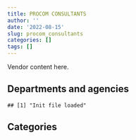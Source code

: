 ```yaml
---
title: PROCOM CONSULTANTS
author: ''
date: '2022-08-15'
slug: procom_consultants
categories: []
tags: []
---
```


<script src="/rmarkdown-libs/htmlwidgets/htmlwidgets.js"></script>
<link href="/rmarkdown-libs/datatables-css/datatables-crosstalk.css" rel="stylesheet" />
<script src="/rmarkdown-libs/datatables-binding/datatables.js"></script>
<script src="/rmarkdown-libs/jquery/jquery-3.6.0.min.js"></script>
<link href="/rmarkdown-libs/dt-core-bootstrap/css/dataTables.bootstrap.min.css" rel="stylesheet" />
<link href="/rmarkdown-libs/dt-core-bootstrap/css/dataTables.bootstrap.extra.css" rel="stylesheet" />
<script src="/rmarkdown-libs/dt-core-bootstrap/js/jquery.dataTables.min.js"></script>
<script src="/rmarkdown-libs/dt-core-bootstrap/js/dataTables.bootstrap.min.js"></script>
<link href="/rmarkdown-libs/crosstalk/css/crosstalk.min.css" rel="stylesheet" />
<script src="/rmarkdown-libs/crosstalk/js/crosstalk.min.js"></script>
<script src="/rmarkdown-libs/htmlwidgets/htmlwidgets.js"></script>
<link href="/rmarkdown-libs/datatables-css/datatables-crosstalk.css" rel="stylesheet" />
<script src="/rmarkdown-libs/datatables-binding/datatables.js"></script>
<script src="/rmarkdown-libs/jquery/jquery-3.6.0.min.js"></script>
<link href="/rmarkdown-libs/dt-core-bootstrap/css/dataTables.bootstrap.min.css" rel="stylesheet" />
<link href="/rmarkdown-libs/dt-core-bootstrap/css/dataTables.bootstrap.extra.css" rel="stylesheet" />
<script src="/rmarkdown-libs/dt-core-bootstrap/js/jquery.dataTables.min.js"></script>
<script src="/rmarkdown-libs/dt-core-bootstrap/js/dataTables.bootstrap.min.js"></script>
<link href="/rmarkdown-libs/crosstalk/css/crosstalk.min.css" rel="stylesheet" />
<script src="/rmarkdown-libs/crosstalk/js/crosstalk.min.js"></script>

Vendor content here.

## Departments and agencies

    ## [1] "Init file loaded"

<div id="htmlwidget-1" style="width:100%;height:auto;" class="datatables html-widget"></div>
<script type="application/json" data-for="htmlwidget-1">{"x":{"style":"bootstrap","filter":"none","vertical":false,"data":[["<a href=\"/departments/cas-satj/\">Courts Administration Service | Service administratif des tribunaux judiciaires<\/a>","<a href=\"/departments/cbsa-asfc/\">Canada Border Services Agency | Agence des services frontaliers du Canada<\/a>","<a href=\"/departments/ced-dec/\">Canada Economic Development for Quebec Regions | Développement économique Canada pour les régions du Québec<\/a>","<a href=\"/departments/cfia-acia/\">Canadian Food Inspection Agency | Agence canadienne d'inspection des aliments<\/a>","<a href=\"/departments/cic/\">Immigration, Refugees and Citizenship Canada | Immigration, Réfugiés et Citoyenneté Canada<\/a>","<a href=\"/departments/cihr-irsc/\">Canadian Institutes of Health Research | Instituts de recherche en santé du Canada<\/a>","<a href=\"/departments/cnsc-ccsn/\">Canadian Nuclear Safety Commission | Commission canadienne de sûreté nucléaire<\/a>","<a href=\"/departments/csa-asc/\">Canadian Space Agency | Agence spatiale canadienne<\/a>","<a href=\"/departments/dfatd-maecd/\">Global Affairs Canada | Affaires mondiales Canada<\/a>","<a href=\"/departments/dfo-mpo/\">Fisheries and Oceans Canada | Pêches et Océans Canada<\/a>","<a href=\"/departments/dnd-mdn/\">National Defence | Défense nationale<\/a>","<a href=\"/departments/ec/\">Environment and Climate Change Canada | Environnement et Changement climatique Canada<\/a>","<a href=\"/departments/elections/\">Elections Canada | Élections Canada<\/a>","<a href=\"/departments/esdc-edsc/\">Employment and Social Development Canada | Emploi et Développement social Canada<\/a>","<a href=\"/departments/hc-sc/\">Health Canada | Santé Canada<\/a>","<a href=\"/departments/nrc-cnrc/\">National Research Council Canada | Conseil national de recherches Canada<\/a>","<a href=\"/departments/nrcan-rncan/\">Natural Resources Canada | Ressources naturelles Canada<\/a>","<a href=\"/departments/ocol-clo/\">Office of the Commissioner of Official Languages | Commissariat aux langues officielles<\/a>","<a href=\"/departments/pch/\">Canadian Heritage | Patrimoine canadien<\/a>","<a href=\"/departments/tbs-sct/\">Treasury Board of Canada Secretariat | Secrétariat du Conseil du Trésor du Canada<\/a>"],[null,"$2,864,764.36","$   82,527.55",null,null,"$  167,513.26","$  467,264.91","$  318,719.11","$1,921,000.00","$   16,504.75","$1,958,653.91",null,"$  498,761.91","$4,953,360.21",null,"$  181,596.42","$  823,789.96","$   13,797.00","$   63,963.84","$  283,279.24"],[null,"$2,553,755.78","$   91,452.48","$   30,081.31","$  489,653.18","$  167,513.26","$   58,078.41","$  382,256.34",null,null,"$2,354,359.37",null,"$  922,363.92","$5,897,568.17",null,null,"$  613,961.31",null,null,"$  348,472.52"],[null,"$2,828,584.04","$  107,961.14","$  262,137.13","$  716,189.56",null,null,"$  440,785.15","$  191,324.90",null,"$2,780,664.61","$  247,664.35","$  694,308.89","$7,657,713.98",null,null,null,null,null,"$  159,071.60"],["$    2,294.67","$2,520,539.42","$  107,666.16","$  356,551.51","$  631,015.25",null,null,"$  594,887.35","$1,384,340.37",null,"$2,163,209.90","$  246,987.67","$  279,766.59","$2,736,668.56","$   11,992.68",null,null,null,null,"$  867,617.65"]],"container":"<table class=\"table table-striped table-hover row-border order-column display\">\n  <thead>\n    <tr>\n      <th>Department<\/th>\n      <th>2017-2018<\/th>\n      <th>2018-2019<\/th>\n      <th>2019-2020<\/th>\n      <th>2020-2021<\/th>\n    <\/tr>\n  <\/thead>\n<\/table>","options":{"order":[[4,"desc"]],"pageLength":10,"autoWidth":true,"columnDefs":[],"orderClasses":false}},"evals":[],"jsHooks":[]}</script>

## Categories

<div id="htmlwidget-2" style="width:100%;height:auto;" class="datatables html-widget"></div>
<script type="application/json" data-for="htmlwidget-2">{"x":{"style":"bootstrap","filter":"none","vertical":false,"data":[["<a href=\"/categories/1_facilities_and_construction/\">1_facilities_and_construction<\/a>","<a href=\"/categories/11_defence/\">11_defence<\/a>","<a href=\"/categories/2_professional_services/\">2_professional_services<\/a>","<a href=\"/categories/3_information_technology/\">3_information_technology<\/a>","<a href=\"/categories/6_industrial_products_and_services/\">6_industrial_products_and_services<\/a>"],["$   181,062.00","$   877,628.68","$ 2,082,619.87","$11,456,671.09","$    17,514.78"],["$    31,157.68","$   101,188.00","$ 3,778,160.09","$ 9,999,010.28",null],["$   269,860.26","$    84,831.58","$ 3,529,374.33","$12,202,339.17",null],[null,null,"$ 3,507,964.99","$ 8,395,572.80",null]],"container":"<table class=\"table table-striped table-hover row-border order-column display\">\n  <thead>\n    <tr>\n      <th>Category<\/th>\n      <th>2017-2018<\/th>\n      <th>2018-2019<\/th>\n      <th>2019-2020<\/th>\n      <th>2020-2021<\/th>\n    <\/tr>\n  <\/thead>\n<\/table>","options":{"order":[[4,"desc"]],"pageLength":20,"autoWidth":true,"columnDefs":[],"orderClasses":false,"lengthMenu":[10,20,25,50,100]}},"evals":[],"jsHooks":[]}</script>
